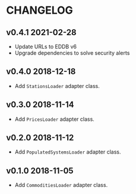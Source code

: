 # CHANGELOG

## v0.4.1 2021-02-28
* Update URLs to EDDB v6
* Upgrade dependencies to solve security alerts

## v0.4.0 2018-12-18
* Add `StationsLoader` adapter class.

## v0.3.0 2018-11-14
* Add `PricesLoader` adapter class.

## v0.2.0 2018-11-12
* Add `PopulatedSystemsLoader` adapter class.

## v0.1.0 2018-11-05
* Add `CommoditiesLoader` adapter class.

